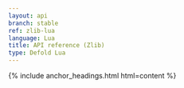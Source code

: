 ```yaml
---
layout: api
branch: stable
ref: zlib-lua
language: Lua
title: API reference (Zlib)
type: Defold Lua
---
```

{% include anchor_headings.html html=content %}